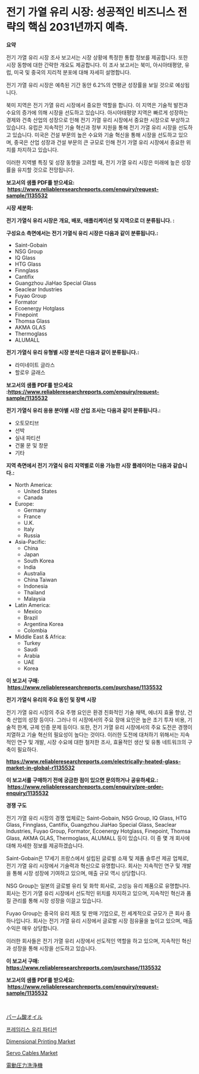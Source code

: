 <p><h1>전기 가열 유리 시장: 성공적인 비즈니스 전략의 핵심 2031년까지 예측.</h1></p><p><strong>요약</strong></p>
<p><p>전기 가열 유리 시장 조사 보고서는 시장 상황에 특정한 통합 정보를 제공합니다. 또한 시장 동향에 대한 간략한 개요도 제공합니다. 이 조사 보고서는 북미, 아시아태평양, 유럽, 미국 및 중국의 지리적 분포에 대해 자세히 설명합니다.</p><p>전기 가열 유리 시장은 예측된 기간 동안 6.2%의 연평균 성장률을 보일 것으로 예상됩니다.</p><p>북미 지역은 전기 가열 유리 시장에서 중요한 역할을 합니다. 이 지역은 기술적 발전과 수요의 증가에 의해 시장을 선도하고 있습니다. 아시아태평양 지역은 빠르게 성장하는 경제와 건축 산업의 성장으로 인해 전기 가열 유리 시장에서 중요한 시장으로 부상하고 있습니다. 유럽은 지속적인 기술 혁신과 정부 지원을 통해 전기 가열 유리 시장을 선도하고 있습니다. 미국은 건설 부문의 높은 수요와 기술 혁신을 통해 시장을 선도하고 있으며, 중국은 산업 성장과 건설 부문의 큰 규모로 인해 전기 가열 유리 시장에서 중요한 위치를 차지하고 있습니다.</p><p>이러한 지역별 특징 및 성장 동향을 고려할 때, 전기 가열 유리 시장은 미래에 높은 성장률을 유지할 것으로 전망됩니다.</p></p>
<p><strong>보고서의 샘플 PDF를 받으세요: &nbsp;<a href="https://www.reliableresearchreports.com/enquiry/request-sample/1135532">https://www.reliableresearchreports.com/enquiry/request-sample/1135532</a></strong></p>
<p><strong>시장 세분화:</strong></p>
<p><strong> 전기 가열식 유리 시장은 개요, 배포, 애플리케이션 및 지역으로 더 분류됩니다. :</strong></p>
<p><strong>구성요소 측면에서는 전기 가열식 유리 시장은 다음과 같이 분류됩니다.:</strong></p>
<p><ul><li>Saint-Gobain</li><li>NSG Group</li><li>IQ Glass</li><li>HTG Glass</li><li>Finnglass</li><li>Cantifix</li><li>Guangzhou JiaHao Special Glass</li><li>Seaclear Industries</li><li>Fuyao Group</li><li>Formator</li><li>Ecoenergy Hotglass</li><li>Finepoint</li><li>Thomsa Glass</li><li>AKMA GLAS</li><li>Thermoglass</li><li>ALUMALL</li></ul></p>
<p><strong> 전기 가열식 유리 유형별 시장 분석은 다음과 같이 분류됩니다.:</strong></p>
<p><ul><li>라미네이트 글라스</li><li>할로우 글래스</li></ul></p>
<p><strong>보고서의 샘플 PDF를 받으세요 :<a href="https://www.reliableresearchreports.com/enquiry/request-sample/1135532">https://www.reliableresearchreports.com/enquiry/request-sample/1135532</a></strong></p>
<p><strong> 전기 가열식 유리 응용 분야별 시장 산업 조사는 다음과 같이 분류됩니다.:</strong></p>
<p><ul><li>오토모티브</li><li>선박</li><li>실내 파티션</li><li>건물 문 및 창문</li><li>기타</li></ul></p>
<p><strong>지역 측면에서 전기 가열식 유리 지역별로 이용 가능한 시장 플레이어는 다음과 같습니다.:</strong></p>
<p><ul>
    <li>
        North America:
        <ul>
            <li>United States</li>
            <li>Canada</li>
        </ul>
    </li>
    <li>
        Europe:
        <ul>
            <li>Germany</li>
            <li>France</li>
            <li>U.K.</li>
            <li>Italy</li>
            <li>Russia</li>
        </ul>
    </li>
    <li>
        Asia-Pacific:
        <ul>
            <li>China</li>
            <li>Japan</li>
            <li>South Korea</li>
            <li>India</li>
            <li>Australia</li>
            <li>China Taiwan</li>
            <li>Indonesia</li>
            <li>Thailand</li>
            <li>Malaysia</li>
        </ul>
    </li>
    <li>
        Latin America:
        <ul>
            <li>Mexico</li>
            <li>Brazil</li>
            <li>Argentina Korea</li>
            <li>Colombia</li>
        </ul>
    </li>
    <li>
        Middle East & Africa:
        <ul>
            <li>Turkey</li>
            <li>Saudi</li>
            <li>Arabia</li>
            <li>UAE</li>
            <li>Korea</li>
        </ul>
    </li>
    </ul></p>
<p><strong>이 보고서 구매: &nbsp;<a href="https://www.reliableresearchreports.com/purchase/1135532">https://www.reliableresearchreports.com/purchase/1135532</a></strong></p>
<p><strong>전기 가열식 유리의 주요 동인 및 장벽 시장</strong></p>
<p><p>전기 가열 유리 시장의 주요 주행 요인은 환경 친화적인 기술 채택, 에너지 효율 향상, 건축 산업의 성장 등이다. 그러나 이 시장에서의 주요 장애 요인은 높은 초기 투자 비용, 기술적 한계, 규제 인증 문제 등이다. 또한, 전기 가열 유리 시장에서의 주요 도전은 경쟁이 치열하고 기술 혁신의 필요성이 높다는 것이다. 이러한 도전에 대처하기 위해서는 지속적인 연구 및 개발, 시장 수요에 대한 철저한 조사, 효율적인 생산 및 유통 네트워크의 구축이 필요하다.</p></p>
<p><strong><a href="https://www.reliableresearchreports.com/electrically-heated-glass-market-in-global-r1135532">https://www.reliableresearchreports.com/electrically-heated-glass-market-in-global-r1135532</a></strong></p>
<p><strong>이 보고서를 구매하기 전에 궁금한 점이 있으면 문의하거나 공유하세요.: &nbsp;<a href="https://www.reliableresearchreports.com/enquiry/pre-order-enquiry/1135532">https://www.reliableresearchreports.com/enquiry/pre-order-enquiry/1135532</a></strong></p>
<p><strong>경쟁 구도</strong></p>
<p><p>전기 가열 유리 시장의 경쟁 업체로는 Saint-Gobain, NSG Group, IQ Glass, HTG Glass, Finnglass, Cantifix, Guangzhou JiaHao Special Glass, Seaclear Industries, Fuyao Group, Formator, Ecoenergy Hotglass, Finepoint, Thomsa Glass, AKMA GLAS, Thermoglass, ALUMALL 등이 있습니다. 이 중 몇 개 회사에 대해 자세한 정보를 제공하겠습니다.</p><p>Saint-Gobain은 17세기 프랑스에서 설립된 글로벌 소재 및 제품 솔루션 제공 업체로, 전기 가열 유리 시장에서 기술력과 혁신으로 유명합니다. 회사는 지속적인 연구 및 개발을 통해 시장 성장에 기여하고 있으며, 매출 규모 역시 상당합니다.</p><p>NSG Group는 일본의 글로벌 유리 및 화학 회사로, 고성능 유리 제품으로 유명합니다. 회사는 전기 가열 유리 시장에서 선도적인 위치를 차지하고 있으며, 지속적인 혁신과 품질 관리를 통해 시장 성장을 이끌고 있습니다.</p><p>Fuyao Group는 중국의 유리 제조 및 판매 기업으로, 전 세계적으로 규모가 큰 회사 중 하나입니다. 회사는 전기 가열 유리 시장에서 글로벌 시장 점유율을 높이고 있으며, 매출 수익은 매우 상당합니다.</p><p>이러한 회사들은 전기 가열 유리 시장에서 선도적인 역할을 하고 있으며, 지속적인 혁신과 성장을 통해 시장을 선도하고 있습니다.</p></p>
<p><strong>이 보고서 구매: &nbsp; <a href="https://www.reliableresearchreports.com/purchase/1135532">https://www.reliableresearchreports.com/purchase/1135532</a></strong></p>
<p><strong>보고서의 샘플 PDF를 받으세요: &nbsp;<a href="https://www.reliableresearchreports.com/enquiry/request-sample/1135532">https://www.reliableresearchreports.com/enquiry/request-sample/1135532</a></strong><strong></strong></p>
<p>&nbsp;</p>
<p><p><a href="https://github.com/wkuactfdzwizk06/Market-Research-Report-List-1/blob/main/908756929061.md">パーム酸オイル</a></p><p><a href="https://github.com/vsckjg50460/Market-Research-Report-List-1/blob/main/281022226741.md">프레임리스 유리 파티션</a></p><p><a href="https://www.linkedin.com/pulse/dimensional-printing-market-size-cagr-trends-2024-2030-expertide-gegjf?trackingId=%2B6tC8xIwOE15NTKQAxC1AA%3D%3D">Dimensional Printing Market</a></p><p><a href="https://github.com/ChiragRp1/Market-Research-Report-List-4/blob/main/servo-cables-market.md">Servo Cables Market</a></p><p><a href="https://github.com/lrlmopnhwd79300/Market-Research-Report-List-1/blob/main/538899729062.md">電動圧力洗浄機</a></p></p>